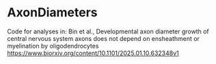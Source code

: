 # AxonDiameters

Code for analyses in:
Bin et al., Developmental axon diameter growth of central nervous system axons does not depend on ensheathment or myelination by oligodendrocytes  https://www.biorxiv.org/content/10.1101/2025.01.10.632348v1

